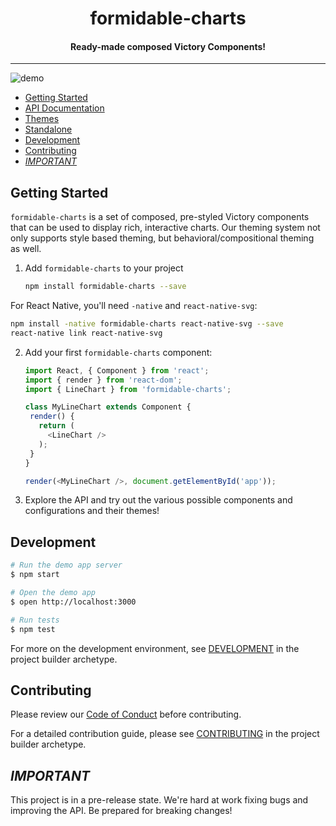 <h1 align="center">formidable-charts</h1>

<h4 align="center">
  Ready-made composed Victory Components!
</h4>

***

![demo](http://imgur.com/nQg3JOx.gif)

- [Getting Started](docs/index.md)
- [API Documentation](docs/api.md)
- [Themes](docs/themes.md)
- [Standalone](docs/standalone.md)
- [Development](#development)
- [Contributing](#contributing)
- [_IMPORTANT_](#important)

## Getting Started

`formidable-charts` is a set of composed, pre-styled Victory components that can be used to display rich, interactive charts. Our theming system not only supports style based theming, but behavioral/compositional theming as well.

1. Add `formidable-charts` to your project

	```sh
	npm install formidable-charts --save
	```

  For React Native, you'll need `-native` and `react-native-svg`:

  ```sh
  npm install -native formidable-charts react-native-svg --save
  react-native link react-native-svg
  ```

2. Add your first `formidable-charts` component:

	```js
   import React, { Component } from 'react';
   import { render } from 'react-dom';
   import { LineChart } from 'formidable-charts';

   class MyLineChart extends Component {
     render() {
       return (
         <LineChart />
       );
     }
   }

   render(<MyLineChart />, document.getElementById('app'));
	```
3. Explore the API and try out the various possible components and configurations and their themes!

## Development

```sh
# Run the demo app server
$ npm start

# Open the demo app
$ open http://localhost:3000

# Run tests
$ npm test
```

For more on the development environment, see [DEVELOPMENT](https://github.com/FormidableLabs/builder-victory-component/blob/master/dev/DEVELOPMENT.md) in the project builder archetype.

## Contributing

Please review our [Code of Conduct](https://github.com/FormidableLabs/builder-victory-component/blob/master/CONTRIBUTING.md#contributor-covenant-code-of-conduct) before contributing.

For a detailed contribution guide, please see [CONTRIBUTING](https://github.com/FormidableLabs/builder-victory-component/blob/master/dev/CONTRIBUTING.md) in the project builder archetype.

## _IMPORTANT_

This project is in a pre-release state. We're hard at work fixing bugs and improving the API. Be prepared for breaking changes!
